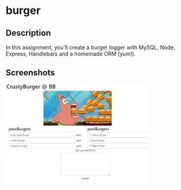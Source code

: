# burger

## Description
In this assignment, you'll create a burger logger with MySQL, Node, Express, Handlebars and a homemade ORM (yum!).

## Screenshots
![burger](public\assests\img\Capture.JPG)